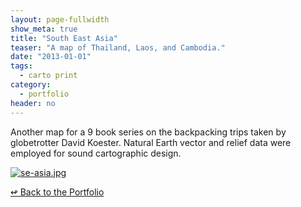 ```yaml
---
layout: page-fullwidth
show_meta: true
title: "South East Asia"
teaser: "A map of Thailand, Laos, and Cambodia."
date: "2013-01-01"
tags:
  - carto print 
category:
  - portfolio
header: no
---
```



Another map for a 9 book series on the backpacking trips taken by globetrotter David Koester. Natural Earth vector and relief data were employed for sound cartographic design.


<a href="{{site.url}}{{site.baseurl}}/images/se-asia.jpg" target="_blank">
  <img class="portfolio" src="{{site.url}}{{site.baseurl}}/images/se-asia.jpg" alt="se-asia.jpg">
</a>

[<span class="back-arrow">&#8619;</span> Back to the Portfolio](/work/)